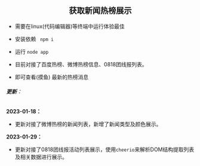 <h2 align="center">获取新闻热榜展示</h2>

- 需要在linux(代码编辑器)等终端中运行体验最佳

- 安装依赖 ` npm i`

- 运行 `node app`

- 目前对接了百度热榜、微博热榜信息、0818团线报列表。

- 即可查看(摸鱼) 最新的热榜消息

  

###### **更新**：

**2023-01-18：** 

- 更新对接了微博热榜的新闻列表，新增了新闻类型及颜色展示。

**2023-01-29：** 

- 更新对接了0818团线报活动列表展示，使用`cheerio`来解析DOM结构提取列表及相关数据进行展示。